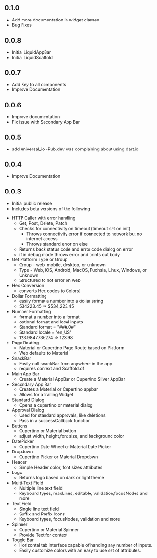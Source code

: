 ## 0.1.0
* Add more documentation in widget classes
* Bug Fixes

## 0.0.8
* Initial LiquidAppBar
* Initial LiquidScaffold

## 0.0.7
* Add Key to all components
* Improve Documentation

## 0.0.6
* Improve documentation
* Fix issue with Secondary App Bar

## 0.0.5
* add universal_io
    -Pub.dev was complaining about using dart.io

## 0.0.4
* Improve Documentation

## 0.0.3
* Initial public release
* Includes beta versions of the following
- HTTP Caller with error handling
    - Get, Post, Delete, Patch
    - Checks for connectivity on timeout (timeout set on init)
        - Throws connectivity error if connected to network but no internet access
        - Throws standard error on else
    - Returns back status code and error code dialog on error
    - if in debug mode throws error and prints out body
- Get Platform Type or Group
    - Group - web, mobile, desktop, or unknown
    - Type - Web, iOS, Android, MacOS, Fuchsia, Linux, Windows, or Unknown
    - Structured to not error on web
- Hex Conversion
    - converts Hex codes to Colors]
- Dollar Formatting
    - easily format a number into a dollar string
    - 534223.45 => $534,223.45
- Number Formatting
    - format a number into a format
    - optional format and local inputs
    - Standard format = "###.0#"
    - Standard locale = 'en_US'
    - 123.9847736274 => 123.98
- Page Routing
    - Material or Cupertino Page Route based on Platform
    - Web defaults to Material
- SnackBar
    - Easily call snackBar from anywhere in the app
    - requires context and Scaffold.of
- Main App Bar
    - Create a Material AppBar or Cupertino Sliver AppBar
- Secondary App Bar
    - Creates a Material or Cupertino appbar
    - Allows for a trailing Widget
- Standard Dialog
    - Opens a cupertino or material dialog
- Approval Dialog
    - Used for standard approvals, like deletions
    - Pass in a successCallback function  
- Buttons
    - Cupertino or Material button
    - adjust width, height,font size, and background color
- DatePicker
    - Cupertino Date Wheel or Material Date Picker
- Dropdown
    - Cupertino Picker or Material Dropdown
- Header
    - Simple Header color, font sizes attributes
- Logo
    - Returns logo based on dark or light theme
- Multi-Text Field
    - Multiple line text field 
    - Keyboard types, maxLines, editable, validation,focusNodes and more
- Text Field
    - Single line text field
    - Suffix and Prefix Icons
    - Keyboard types, focusNodes, validation and more
- Spinner
    - Cupertino or Material Spinner
    - Provide Text for context
- Toggle Bar
    - Horizontal tab interface capable of handing any number of inputs. 
    - Easily customize colors with an easy to use set of attributes.

